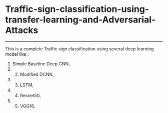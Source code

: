 # Traffic-sign-classification-using-transfer-learning-and-Adversarial-Attacks
*** 
This is a complete Traffic sign classification using several deep learning model like : 
1. Simple Baseline Deep CNN,
2. 2. Modified DCNN, 
3. 3. LSTM, 
4. 4. Resnet50, 
5. 5. VGG16. 
